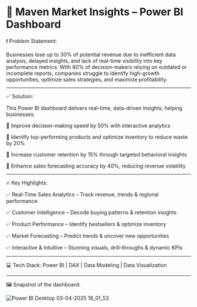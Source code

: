 # 🚀 Maven Market Insights – Power BI Dashboard

❗ Problem Statement:

Businesses lose up to 30% of potential revenue due to inefficient data analysis, delayed insights, and lack of real-time visibility into key performance metrics. With 80% of decision-makers relying on outdated or incomplete reports, companies struggle to identify high-growth opportunities, optimize sales strategies, and maximize profitability.

----

✅ Solution:

This Power BI dashboard delivers real-time, data-driven insights, helping businesses:

🔹 Improve decision-making speed by 50% with interactive analytics

🔹 Identify top-performing products and optimize inventory to reduce waste by 20%

🔹 Increase customer retention by 15% through targeted behavioral insights

🔹 Enhance sales forecasting accuracy by 40%, reducing revenue volatility

----


🔥 Key Highlights:

✅ Real-Time Sales Analytics – Track revenue, trends & regional performance

✅ Customer Intelligence – Decode buying patterns & retention insights

✅ Product Performance – Identify bestsellers & optimize inventory

✅ Market Forecasting – Predict trends & uncover new opportunities

✅ Interactive & Intuitive – Stunning visuals, drill-throughs & dynamic KPIs

----

💻 Tech Stack: Power BI | DAX | Data Modeling | Data Visualization

----

🖼️ Snapshot of the dashboard: 

![Power BI Desktop 03-04-2025 18_01_53](https://github.com/user-attachments/assets/1728e5bf-03e6-4cd4-b611-9fd8ecbaad59)
